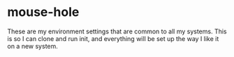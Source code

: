 # mouse-hole
These are my environment settings that are common to all my systems.
This is so I can clone and run init, and everything will be set up
the way I like it on a new system.
